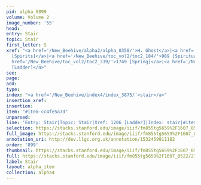```yaml
---
pid: alpha_0899
volume: Volume 2
image_number: '55'
head: 
entry: Stair
topic: Stair
first_letter: S
xref: "<a href='/New_Beehive/alpha2/alpha_0358/'>H. Ghost</a>|<a href='/New_Beehive/toc_vol2/toc2_262/'>1341
  [Spirits]</a>|<a href='/New_Beehive/toc_vol2/toc2_184/'>989 [Spiritual]</a>||<a
  href='/New_Beehive/toc_vol2/toc2_339/'>1749 [Spring]</a>|<a href='/New_Beehive/toc_vol2/toc2_235/'>1206
  [Ladder]</a>"
see: 
page: 
add: 
type: 
index: "<a href='/New_Beehive/index4/index_3875/'>stair</a>"
insertion_xref: 
insertion: 
item: "#item-cc4fe5a7d"
unparsed: 
line: 'Entry: Stair|Topic: Stair|Xref: 1206 [Ladder]|Index: stair|#item-cc4fe5a7d'
selection: https://stacks.stanford.edu/image/iiif/fm855tg5659%2F1607_0522/278,1964,3083,181/full/0/default.jpg
full_image: https://stacks.stanford.edu/image/iiif/fm855tg5659%2F1607_0522/full/full/0/default.jpg
annotation_uri: http://dev.llgc.org.uk/annotation/1532459911182
order: '899'
thumbnail: https://stacks.stanford.edu/image/iiif/fm855tg5659%2F1607_0522/278,1964,600,180/250,/0/default.jpg
full: https://stacks.stanford.edu/image/iiif/fm855tg5659%2F1607_0522/278,1964,3083,181/full/0/default.jpg
label: Stair
layout: alpha_item
collection: alpha4
---
```

